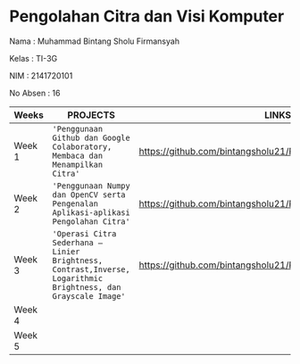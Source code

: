 # **Pengolahan Citra dan Visi Komputer**

Nama     : Muhammad Bintang Sholu Firmansyah

Kelas    : TI-3G

NIM      : 2141720101

No Absen : 16

|Weeks           |PROJECTS                         |LINKS                        |
|----------------|---------------------------------|-----------------------------|
|Week 1        |`'Penggunaan Github dan Google Colaboratory, Membaca dan Menampilkan Citra'`          | https://github.com/bintangsholu21/PCVK/blob/main/Week1.ipynb
|Week 2        | `'Penggunaan Numpy dan OpenCV serta Pengenalan Aplikasi-aplikasi Pengolahan Citra'` | https://github.com/bintangsholu21/PCVK/blob/main/Week2.ipynb  
|Week 3        |`'Operasi Citra Sederhana – Linier Brightness, Contrast,Inverse, Logarithmic Brightness, dan Grayscale Image'` |  https://github.com/bintangsholu21/PCVK/blob/main/Week3.ipynb                 
|Week 4        | |              
|Week 5        |  | 
